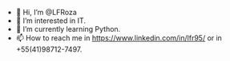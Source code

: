 - 👋 Hi, I’m @LFRoza
- 👀 I’m interested in IT.
- 🌱 I’m currently learning Python.
- 📫 How to reach me in https://www.linkedin.com/in/lfr95/ or in +55(41)98712-7497.

<!---
LFRoza/LFRoza is a ✨ special ✨ repository because its `README.md` (this file) appears on your GitHub profile.
You can click the Preview link to take a look at your changes.
--->
